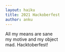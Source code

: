 ```yaml
---
layout: haiku
title: 2021 Hackoberfest
author: anku
---
```

All my means are sane <br>
my motive and my object <br>
mad. Hacktoberfest!<br>